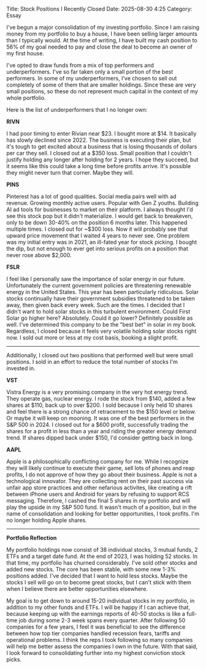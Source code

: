 Title: Stock Positions I Recently Closed 
Date: 2025-08-30 4:25 
Category: Essay

I've begun a major consolidation of my investing portfolio. Since I am raising money from 
my portfolio to buy a house, I have been selling larger amounts than I typically would.
At the time of writing, I have built my cash position to 56% of my goal needed to pay and close
the deal to become an owner of my first house.


I've opted to draw funds from a mix of top performers and underperformers. I've so far taken only a 
small portion of the best performers. In some of my underperformers, I've chosen to sell out completely 
of some of them that are smaller holdings. Since these are very small positions, so these do not represent 
much capital in the context of my whole portfolio.

Here is the list of underperformers that I no longer own:

**RIVN**

I had poor timing to enter Rivian near $23. I bought more at $14. It basically has slowly declined since 2022.
The business is executing their plan, but it's tough to get excited about a business that is losing thousands
of dollars per car they sell. I closed out at a $350 loss. Small position that I couldn't justify holding any 
longer after holding for 2 years. I hope they succeed, but it seems like this could take a long time before 
profits arrive. It's possible they might never turn that corner. Maybe they will.
 
**PINS**

Pinterest has a lot of good qualities. Social media pairs well with ad revenue. Growing monthly active users.
Popular with Gen Z youths. Building AI ad tools for businesses to market on their platform. I always thought I'd see this stock 
pop but it didn't materialize. I would get back to breakeven, only to be down 30-40% on the position 6 months later.
This happened multiple times. I closed out for ~$300 loss. Now it will probably see that upward price movement that 
I waited 4 years to never see. One problem was my initial entry was in 2021, an ill-fated year for stock picking.
I bought the dip, but not enough to ever get into serious profits on a position that never rose above $2,000.

**FSLR**

I feel like I personally saw the importance of solar energy in our future. Unfortunately the current government policies
are threatening renewable energy in the United States. This year has been particularly ridiculous. Solar stocks continually 
have their government subsidies threatened to be taken away, then given back every week. Such are the times. I decided that 
I didn't want to hold solar stocks in this turbulent environment. Could First Solar go higher here? Absolutely. Could it go lower? 
Definitely possible as well. I've determined this company to be the "best bet" in solar in my book. Regardless, I closed because
it feels very volatile holding solar stocks right now. I sold out more or less at my cost basis, booking a slight profit.

---

Additionally, I closed out two positions that performed well but were small positions. I sold in an effort to reduce the total number
of stocks I'm invested in.

**VST**

Vistra Energy is a very promising company in the very hot energy trend. They operate gas, nuclear energy. 
I rode the stock from $140, added a few shares at $110, back up to over $200. I sold because I only held 
10 shares and feel there is a strong chance of retracement to the $150 level or below. Or maybe it will keep 
on mooning. It was one of the best performers in the S&P 500 in 2024. I closed out for a $600 profit, successfully 
trading the shares for a profit in less than a year and riding the greater energy demand trend. If shares dipped back under $150,
I'd consider getting back in long.

**AAPL**

Apple is a philosophically conflicting company for me. While I recognize they will likely continue to execute 
their game, sell lots of phones and reap profits, I do not approve of how they go about their business. Apple 
is not a technological innovator. They are collecting rent on their past success via unfair app store practices 
and other nefarious activites, like creating a rift between iPhone users and Android for years by refusing to support RCS
messaging. Therefore, I cashed the final 5 shares in my portfolio and will play the upside in my S&P 500 fund. 
It wasn't much of a position, but in the name of consolidation and looking for better opportunities, I took profits.
I'm no longer holding Apple shares.

---

**Portfolio Reflection**

My portfolio holdings now consist of 38 individual stocks, 3 mutual funds, 2 ETFs and a target date fund.
At the end of 2023, I was holding 52 stocks. In that time, my portfolio has churned considerably. I've sold other stocks 
and added new stocks. The core has been stable, with some new 1-3% positions added. I've decided that I want 
to hold less stocks. Maybe the stocks I sell will go on to become great stocks, but I can't stick with them 
when I believe there are better opportunities elsewhere.

My goal is to get down to around 15-20 individual stocks in my portfolio, in addition to my other funds and ETFs. 
I will be happy if I can achieve that, because keeping up with the earnings reports of 40-50 stocks is like a 
full-time job during some 2-3 week spans every quarter. After following 50 companies for a few years, I feel 
it was beneficial to see the difference between how top tier companies handled recession fears, tariffs and 
operational problems. I think the reps I took following so many companies will help me better assess the companies 
I own in the future. With that said, I look forward to consolidating further into my highest conviction stock picks.